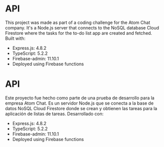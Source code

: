 # API
This project was made as part of a coding challenge for the Atom Chat company. It's a Node.js server that connects to the NoSQL database Cloud Firestore where the tasks for the to-do list app are created and fetched.
Built with:
- Express.js: 4.8.2
- TypeScript: 5.2.2
- Firebase-admin: 11.10.1
- Deployed using Firebase functions

# API
Este proyecto fue hecho como parte de una prueba de desarrollo para la empresa Atom Chat. Es un servidor Node.js que se conecta a la base de datos NoSQL Cloud Firestore donde se crean y obtienen las tareas para la aplicación de listas de tareas.
Desarrollado con:
- Express.js: 4.8.2
- TypeScript: 5.2.2
- Firebase-admin: 11.10.1
- Deployed using Firebase functions
